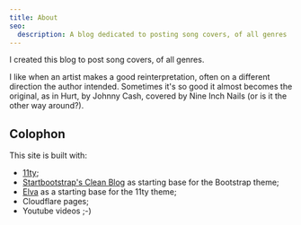```yaml
---
title: About
seo:
  description: A blog dedicated to posting song covers, of all genres
---
```


I created this blog to post song covers, of all genres.

I like when an artist makes a good reinterpretation, often on a different direction the author intended. Sometimes it's so good it almost becomes the original, as in Hurt, by Johnny Cash, covered by Nine Inch Nails (or is it the other way around?).

## Colophon

This site is built with:

- [11ty](https://www.11ty.dev/);
- [Startbootstrap's Clean Blog](https://startbootstrap.com/theme/clean-blog) as starting base for the Bootstrap theme;
- [Elva](https://elva.scott.ee/) as a starting base for the 11ty theme;
- Cloudflare pages;
- Youtube videos ;-)
